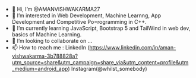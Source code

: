 - 👋 Hi, I’m @AMANVISHWAKARMA27
- 👀 I’m interested in Web Development, Machine Learnng, App Development and Competitive Po=rogramming in C++.
- 🌱 I’m currently learning JavaScript, Bootstrap 5 and TailWind in web dev, basics of Machine Learning.
- 💞️ I’m looking to collaborate on ...
- 📫 How to reach me : LinkedIn (https://www.linkedin.com/in/aman-vishwakarma-3b788828a?utm_source=share&utm_campaign=share_via&utm_content=profile&utm_medium=android_app)
                        Instagram(@whilst_somebody)
  

<!---
AMANVISHWAKARMA27/AMANVISHWAKARMA27 is a ✨ special ✨ repository because its `README.md` (this file) appears on your GitHub profile.
You can click the Preview link to take a look at your changes.
--->

